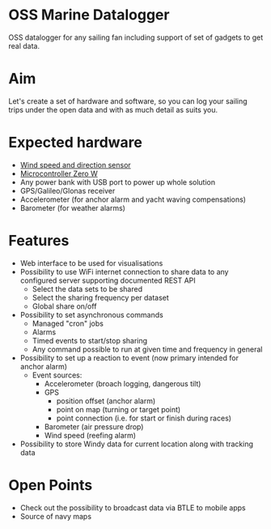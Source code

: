 # OSS Marine Datalogger
OSS datalogger for any sailing fan including support of set of gadgets to get real data.

# Aim
Let's create a set of hardware and software, so you can log your sailing trips under the open data and with as much detail as suits you.

# Expected hardware
- [Wind speed and direction sensor](wind_measurement.md)
- [Microcontroller Zero W](microcontroller.md)
- Any power bank with USB port to power up whole solution
- GPS/Galileo/Glonas receiver
- Accelerometer (for anchor alarm and yacht waving compensations)
- Barometer (for weather alarms)

# Features
- Web interface to be used for visualisations
- Possibility to use WiFi internet connection to share data to any configured server supporting documented REST API
  - Select the data sets to be shared
  - Select the sharing frequency per dataset
  - Global share on/off
- Possibility to set asynchronous commands
  - Managed "cron" jobs
  - Alarms
  - Timed events to start/stop sharing
  - Any command possible to run at given time and frequency in general
- Possibility to set up a reaction to event (now primary intended for anchor alarm)
  - Event sources:
    - Accelerometer (broach logging, dangerous tilt)
    - GPS
      - position offset (anchor alarm)
      - point on map (turning or target point)
      - point connection (i.e. for start or finish during races)
    - Barometer (air pressure drop)
    - Wind speed (reefing alarm)
- Possibility to store Windy data for current location along with tracking data

# Open Points
- Check out the possibility to broadcast data via BTLE to mobile apps
- Source of navy maps